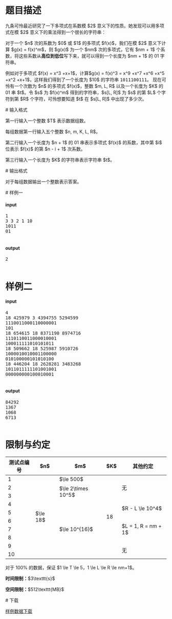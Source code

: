 # 题目描述

<p>九条可怜最近研究了一下多项式在系数模 $2$ 意义下的性质。她发现可以用多项式在模 $2$ 意义下的乘法得到一个很长的字符串：</p>
<p>对于一个 $n$ 次的系数为 $0$ 或 $1$ 的多项式 $f(x)$，我们在模 $2$ 意义下计算 $g(x) = f(x)^m$，则 $g(x)$ 为一个 $nm$ 次的多项式，它有 $nm + 1$ 个系数，将这些系数从<strong>高位到低位</strong>写下来，就可以得到一个长度为 $nm + 1$ 的 01 字符串。</p>
<p>例如对于多项式 $f(x) = x^3 +x+1$，计算$g(x) = f(x)^3 = x^9 +x^7 +x^6 +x^5 +x^2 +x+1$，这样我们得到了一个长度为 $10$ 的字符串 <samp>1011100111</samp>。
现在可怜有一个次数为 $n$ 的多项式 $f(x)$，整数 $m, L, R$ 以及一个长度为 $K$ 的 01 串 $t$。令 $s$ 为 $f(x)^m$ 得到的字符串，$s[L, R]$ 为 $s$ 的第 $L$ 个字符到第 $R$ 个字符，可怜想要知道 $t$ 在 $s[L, R]$ 中出现了多少次。</p>
# 输入格式


<p>第一行输入一个整数 $T$ 表示数据组数。</p>
<p>每组数据第一行输入五个整数 $n, m, K, L, R$。</p>
<p>第二行输入一个长度为 $n + 1$ 的 01 串表示多项式 $f(x)$ 的系数，其中第 $i$ 位表示 $f(x)$ 的第 $n - i + 1$ 次系数。</p>
<p>第三行输入一个长度为 $K$ 的字符串表示字符串 $t$。</p>
# 输出格式


<p>对于每组数据输出一个整数表示答案。</p>
# 样例一


<h4>input</h4>
<pre>1
3 3 2 1 10
1011
01

</pre>

<h4>output</h4>
<pre>2

</pre>

# 样例二


<h4>input</h4>
<pre>4
18 425979 3 4394755 5294599
1110011000110000001
101
18 654615 18 8371190 8974716
1110110011000010001
100011111010101011
18 509662 18 525987 5910726
1000010010001100000
010100000101010100
18 446204 18 2628281 3483268
1011011111101001001
000000000100010001

</pre>

<h4>output</h4>
<pre>84292
1367
1068
6713

</pre>

# 限制与约定


<div class="table-responsive">
<table class="table table-bordered table-text-center table-vertical-middle"><thead><tr><th>测试点编号</th>
<th>$n$</th>
<th>$m$</th>
<th>$K$</th>
<th>其他约定</th>
</tr></thead><tbody><tr><td>1</td><td rowspan="10">$\le 18$</td><td>$\le 500$</td><td rowspan="10">18</td><td rowspan="3">无</td></tr><tr><td>2</td><td rowspan="2">$\le 2\times 10^5$</td></tr><tr><td>3</td></tr><tr><td>4</td><td rowspan="7">$\le 10^{16}$</td><td rowspan="2">$R - L \le 10^4$</td></tr><tr><td>5</td></tr><tr><td>6</td><td rowspan="3">$L = 1, R = nm + 1$</td></tr><tr><td>7</td></tr><tr><td>8</td></tr><tr><td>9</td><td rowspan="2">无</td></tr><tr><td>10</td></tr></tbody></table></div>

<p>对于 100% 的数据，保证 $1 \le T \le 5，1 \le L \le R \le nm+1$。</p>
<p><strong>时间限制：</strong>$3\texttt{s}$</p>
<p><strong>空间限制：</strong>$512\texttt{MB}$</p>
# 下载


<p><a href="/download.php?type=problem&amp;id=292">样例数据下载</a></p>
